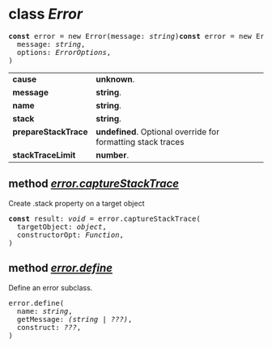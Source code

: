 <!-- @hackbg/docs: begin -->

# class *Error*
<pre>
<strong>const</strong> error = new Error(message: <em>string</em>)<strong>const</strong> error = new Error(
  message: <em>string</em>,
  options: <em>ErrorOptions</em>,
)
</pre>

<table><tbody>
<tr><td valign="top">
<strong>cause</strong></td>
<td><strong>unknown</strong>. </td></tr>
<tr><td valign="top">
<strong>message</strong></td>
<td><strong>string</strong>. </td></tr>
<tr><td valign="top">
<strong>name</strong></td>
<td><strong>string</strong>. </td></tr>
<tr><td valign="top">
<strong>stack</strong></td>
<td><strong>string</strong>. </td></tr>
<tr><td valign="top">
<strong>prepareStackTrace</strong></td>
<td><strong>undefined</strong>. Optional override for formatting stack traces</td></tr>
<tr><td valign="top">
<strong>stackTraceLimit</strong></td>
<td><strong>number</strong>. </td></tr></tbody></table>

## method [*error.captureStackTrace*](https://github.com/hackbg/fadroma/tree/v2/node_modules/.pnpm/@types+node@20.10.3/node_modules/@types/node/globals.d.ts)
Create .stack property on a target object
<pre>
<strong>const</strong> result: <em>void</em> = error.captureStackTrace(
  targetObject: <em>object</em>,
  constructorOpt: <em>Function</em>,
)
</pre>

## method [*error.define*](https://github.com/hackbg/fadroma/tree/v2/toolbox/oops/oops.ts)
Define an error subclass.
<pre>
error.define(
  name: <em>string</em>,
  getMessage: <em>(string | ???)</em>,
  construct: <em>???</em>,
)
</pre>
<!-- @hackbg/docs: end -->
